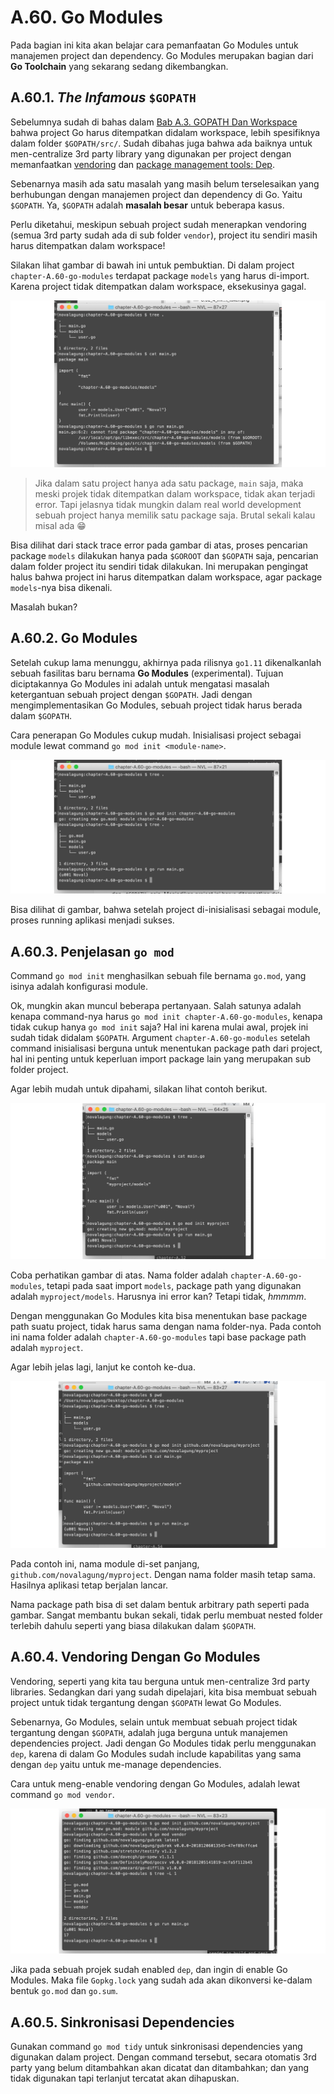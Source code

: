 # A.60. Go Modules

Pada bagian ini kita akan belajar cara pemanfaatan Go Modules untuk manajemen project dan dependency. Go Modules merupakan bagian dari **Go Toolchain** yang sekarang sedang dikembangkan.

## A.60.1. *The Infamous* `$GOPATH`

Sebelumnya sudah di bahas dalam [Bab A.3. GOPATH Dan Workspace](/3-gopath-dan-workspace.html) bahwa project Go harus ditempatkan didalam workspace, lebih spesifiknya dalam folder `$GOPATH/src/`. Sudah dibahas juga bahwa ada baiknya untuk men-centralize 3rd party library yang digunakan per project dengan memanfaatkan [vendoring](/A-58-go-vendoring.html) dan [package management tools: Dep](/A-59-go-dep.html).

Sebenarnya masih ada satu masalah yang masih belum terselesaikan yang berhubungan dengan manajemen project dan dependency di Go. Yaitu `$GOPATH`. Ya, `$GOPATH` adalah **masalah besar** untuk beberapa kasus.

Perlu diketahui, meskipun sebuah project sudah menerapkan vendoring (semua 3rd party sudah ada di sub folder `vendor`), project itu sendiri masih harus ditempatkan dalam workspace!

Silakan lihat gambar di bawah ini untuk pembuktian. Di dalam project `chapter-A.60-go-modules` terdapat package `models` yang harus di-import. Karena project tidak ditempatkan dalam workspace, eksekusinya gagal.

![Import error](images/A.60_1_import_error.png)

> Jika dalam satu project hanya ada satu package, `main` saja, maka meski projek tidak ditempatkan dalam workspace, tidak akan terjadi error. Tapi jelasnya tidak mungkin dalam real world development sebuah project hanya memilik satu package saja. Brutal sekali kalau misal ada 😁

Bisa dilihat dari stack trace error pada gambar di atas, proses pencarian package `models` dilakukan hanya pada `$GOROOT` dan `$GOPATH` saja, pencarian dalam folder project itu sendiri tidak dilakukan. Ini merupakan pengingat halus bahwa project ini harus ditempatkan dalam workspace, agar package `models`-nya bisa dikenali.

Masalah bukan?

## A.60.2. Go Modules

Setelah cukup lama menunggu, akhirnya pada rilisnya `go1.11` dikenalkanlah sebuah fasilitas baru bernama **Go Modules** (experimental). Tujuan diciptakannya Go Modules ini adalah untuk mengatasi masalah ketergantuan sebuah project dengan `$GOPATH`. Jadi dengan mengimplementasikan Go Modules, sebuah project tidak harus berada dalam `$GOPATH`.

Cara penerapan Go Modules cukup mudah. Inisialisasi project sebagai module lewat command `go mod init <module-name>`.

![Go Mod](images/A.60_2_go_mod.png)

Bisa dilihat di gambar, bahwa setelah project di-inisialisasi sebagai module, proses running aplikasi menjadi sukses.

## A.60.3. Penjelasan `go mod`

Command `go mod init` menghasilkan sebuah file bernama `go.mod`, yang isinya adalah konfigurasi module.

Ok, mungkin akan muncul beberapa pertanyaan. Salah satunya adalah kenapa command-nya harus `go mod init chapter-A.60-go-modules`, kenapa tidak cukup hanya `go mod init` saja? Hal ini karena mulai awal, projek ini sudah tidak didalam `$GOPATH`. Argument `chapter-A.60-go-modules` setelah command inisialisasi berguna untuk menentukan package path dari project, hal ini penting untuk keperluan import package lain yang merupakan sub folder project.

Agar lebih mudah untuk dipahami, silakan lihat contoh berikut.

![Example Module Name 1](images/A.60_3_module_name_1.png)

Coba perhatikan gambar di atas. Nama folder adalah `chapter-A.60-go-modules`, tetapi pada saat import `models`, package path yang digunakan adalah `myproject/models`. Harusnya ini error kan? Tetapi tidak, *hmmmm*.

Dengan menggunakan Go Modules kita bisa menentukan base package path suatu project, tidak harus sama dengan nama folder-nya. Pada contoh ini nama folder adalah `chapter-A.60-go-modules` tapi base package path adalah `myproject`.

Agar lebih jelas lagi, lanjut ke contoh ke-dua.

![Example Module Name 2](images/A.60_4_module_name_2.png)

Pada contoh ini, nama module di-set panjang, `github.com/novalagung/myproject`. Dengan nama folder masih tetap sama. Hasilnya aplikasi tetap berjalan lancar.

Nama package path bisa di set dalam bentuk arbitrary path seperti pada gambar. Sangat membantu bukan sekali, tidak perlu membuat nested folder terlebih dahulu seperti yang biasa dilakukan dalam `$GOPATH`.

## A.60.4. Vendoring Dengan Go Modules

Vendoring, seperti yang kita tau berguna untuk men-centralize 3rd party libraries. Sedangkan dari yang sudah dipelajari, kita bisa membuat sebuah project untuk tidak tergantung dengan `$GOPATH` lewat Go Modules.

Sebenarnya, Go Modules, selain untuk membuat sebuah project tidak tergantung dengan `$GOPATH`, adalah juga berguna untuk manajemen dependencies project. Jadi dengan Go Modules tidak perlu menggunakan `dep`, karena di dalam Go Modules sudah include kapabilitas yang sama dengan `dep` yaitu untuk me-manage dependencies.

Cara untuk meng-enable vendoring dengan Go Modules, adalah lewat command `go mod vendor`.

![Go Modules + Vendoring](images/A.60_5_mod_vendor.png)

Jika pada sebuah projek sudah enabled `dep`, dan ingin di enable Go Modules. Maka file `Gopkg.lock` yang sudah ada akan dikonversi ke-dalam bentuk `go.mod` dan `go.sum`.

## A.60.5. Sinkronisasi Dependencies

Gunakan command `go mod tidy` untuk sinkronisasi dependencies yang digunakan dalam project. Dengan command tersebut, secara otomatis 3rd party yang belum ditambahkan akan dicatat dan ditambahkan; dan yang tidak digunakan tapi terlanjut tercatat akan dihapuskan.
